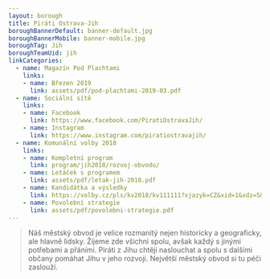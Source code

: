 ```yaml
---
layout: borough
title: Piráti Ostrava-Jih
boroughBannerDefault: banner-default.jpg
boroughBannerMobile: banner-mobile.jpg
boroughTag: Jih
boroughTeamUid: jih
linkCategories:
  - name: Magazín Pod Plachtami
    links:
    - name: Březen 2019
      link: assets/pdf/pod-plachtami-2019-03.pdf
  - name: Sociální sítě
    links:
    - name: Facebook
      link: https://www.facebook.com/PiratiOstravaJih/
    - name: Instagram
      link: https://www.instagram.com/piratiostravajih/
  - name: Komunální volby 2018
    links:
    - name: Kompletní program
      link: program/jih2018/rozvoj-obvodu/
    - name: Letáček s programem
      link: assets/pdf/letak-jih-2018.pdf
    - name: Kandidátka a výsledky
      link: https://volby.cz/pls/kv2018/kv111111?xjazyk=CZ&xid=1&xdz=5&xnumnuts=8106&xobec=546135&xstrana=720&xstat=0&xvyber=0
    - name: Povolební strategie
      link: assets/pdf/povolebni-strategie.pdf
---
```


> Náš městský obvod je velice rozmanitý nejen historicky a geograficky, ale hlavně lidsky. Žijeme zde všichni spolu, avšak každý s jinými potřebami a přáními. Piráti z Jihu chtějí naslouchat a spolu s dalšími občany pomáhat Jihu v jeho rozvoji. Největší městský obvod si tu péči zaslouží.

<!-- <section class="o-section o-section--spaceBot">
  <div class="o-section-inner">
    <div class="o-section-block">
      <div class="c-BasicPage">
        <div class="c-BasicPage-content" style="margin: auto; max-width: 900px;">
          {% assign program = site.program | where: "campaignCategoryUid","jih2018" | sort: 'order' %}
          <div class="row small-up-3 medium-up-5 large-up-5">
            {% for item in program %}
              <div class="column column-block">
                <a href="{{ item.url | relative_url }}">
                  <img class="program-icon" src="{{ item.img | prepend: 'assets/img/' | relative_url }}" alt="{{item.shortTitle}}" />
                  <center>
                    <h6>{{item.shortTitle}}</h6>
                  </center>
                </a>
              </div>
            {% endfor %}
          </div>
        </div>
      </div>
    </div>
  </div>
</section>
-->
